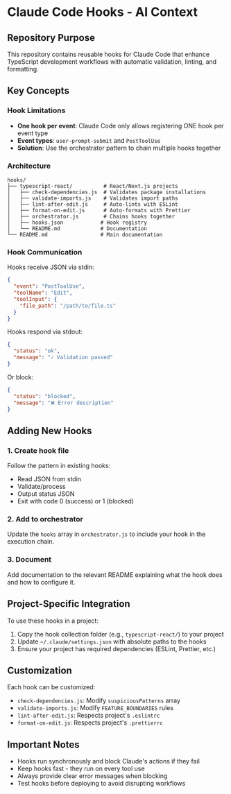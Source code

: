 # Claude Code Hooks - AI Context

## Repository Purpose

This repository contains reusable hooks for Claude Code that enhance TypeScript development workflows with automatic validation, linting, and formatting.

## Key Concepts

### Hook Limitations
- **One hook per event**: Claude Code only allows registering ONE hook per event type
- **Event types**: `user-prompt-submit` and `PostToolUse`
- **Solution**: Use the orchestrator pattern to chain multiple hooks together

### Architecture

```
hooks/
├── typescript-react/          # React/Next.js projects
│   ├── check-dependencies.js  # Validates package installations
│   ├── validate-imports.js    # Validates import paths
│   ├── lint-after-edit.js     # Auto-lints with ESLint
│   ├── format-on-edit.js      # Auto-formats with Prettier
│   ├── orchestrator.js        # Chains hooks together
│   ├── hooks.json            # Hook registry
│   └── README.md             # Documentation
└── README.md                 # Main documentation
```

### Hook Communication

Hooks receive JSON via stdin:
```json
{
  "event": "PostToolUse",
  "toolName": "Edit",
  "toolInput": {
    "file_path": "/path/to/file.ts"
  }
}
```

Hooks respond via stdout:
```json
{
  "status": "ok",
  "message": "✓ Validation passed"
}
```

Or block:
```json
{
  "status": "blocked",
  "message": "❌ Error description"
}
```

## Adding New Hooks

### 1. Create hook file
Follow the pattern in existing hooks:
- Read JSON from stdin
- Validate/process
- Output status JSON
- Exit with code 0 (success) or 1 (blocked)

### 2. Add to orchestrator
Update the `hooks` array in `orchestrator.js` to include your hook in the execution chain.

### 3. Document
Add documentation to the relevant README explaining what the hook does and how to configure it.

## Project-Specific Integration

To use these hooks in a project:

1. Copy the hook collection folder (e.g., `typescript-react/`) to your project
2. Update `~/.claude/settings.json` with absolute paths to the hooks
3. Ensure your project has required dependencies (ESLint, Prettier, etc.)

## Customization

Each hook can be customized:
- `check-dependencies.js`: Modify `suspiciousPatterns` array
- `validate-imports.js`: Modify `FEATURE_BOUNDARIES` rules
- `lint-after-edit.js`: Respects project's `.eslintrc`
- `format-on-edit.js`: Respects project's `.prettierrc`

## Important Notes

- Hooks run synchronously and block Claude's actions if they fail
- Keep hooks fast - they run on every tool use
- Always provide clear error messages when blocking
- Test hooks before deploying to avoid disrupting workflows
